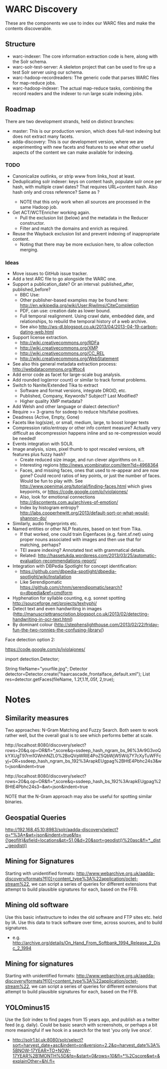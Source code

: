 WARC Discovery
==============

These are the components we use to index our WARC files and make the contents discoverable.

Structure
---------

 * warc-indexer: The core information extraction code is here, along with the Solr schema.
 * warc-solr-test-server: A skeleton project that can be used to fire up a test Solr server using our schema.
 * warc-hadoop-recordreaders: The generic code that parses WARC files for map-reduce jobs.
 * warc-hadoop-indexer: The actual map-reduce tasks, combining the record readers and the indexer to run large scale indexing jobs.

Roadmap
-------

There are two development strands, held on distinct branches:

* master: This is our production version, which does full-text indexing but does not extract many facets.
* adda-discovery: This is our development version, where we are experimenting with new facets and features to see what other useful aspects of the content we can make available for indexing.


### TODO ###

* Canonicalize outlinks, or strip www from links_host at least.
* Deduplicating solr indexer: keys on content hash, populate solr once per hash, with multiple crawl dates? That requires URL+content hash. Also hash only and cross reference? Same as <list url>?
    * NOTE that this only work when all sources are processed in the same Hadoop job.
* Get ACT/WCTEnricher working again.
    * Pull the exclusion list (below) and the metadata in the Reducer constructor.
    * Filter and match the domains and enrich as required. 
* Reuse the Wayback exclusion list and prevent indexing of inappropriate content.
    * Noting that there may be more exclusion here, to allow collection merging.

### Ideas ###
* Move issues to GitHub issue tracker.
* Add a test ARC file to go alongside the WARC one.
* Support a publication_date? Or an interval: published_after, published_before?
    * BBC Use: <meta name="OriginalPublicationDate" content="2006/09/12 16:42:45" />
    * Other publisher-based examples may be found here: http://en.wikipedia.org/wiki/User:Rjwilmsi/CiteCompletion
    * PDF, can use: creation date as lower bound.
    * Full temporal realignment. Using crawl date, embedded date, and relationships, to rebuild the temporal history of a web archive.
    * See also http://ws-dl.blogspot.co.uk/2013/04/2013-04-19-carbon-dating-web.html
* Support license extraction.
    * http://wiki.creativecommons.org/RDFa
    * http://wiki.creativecommons.org/XMP
    * http://wiki.creativecommons.org/CC_REL
    * http://wiki.creativecommons.org/WebStatement
* See also this general metadata extraction process: http://webdatacommons.org/#toc4
* Add error code as facet for large-scale bug analysis.
* Add rounded log(error count) or similar to track format problems.
* Switch to Nanite/Extended Tika to extract
    * Software and format versions, integrate DROID, etc.
    * Published, Company, Keywords? Subject? Last Modified?
    * Higher quality XMP metadata?
* Add Welsh and other language or dialect detection?
* Require >= 3-grams for ssdeep to reduce hits/false positives.
* Deadness (Active, Empty, Gone)
* Facets like log(size), or small, medium, large, to boost longer texts
* Compression ratio/entropy or other info content measure? Actually very difficult as decompression happens inline and so re-compression would be needed!
* Events integration with SOLR.
* Image analysis, sizes, pixel thumb to spot rescaled versions, sift features plus fuzzy hash?
    * Create reduced size image, and run clever algorithms on it...
    * Interesting regions http://news.ycombinator.com/item?id=4968364
    * Faces, and missing faces, ones that used to re-appear and are now gone? Could record ratios of key points, or just the number of faces. Would be fun to play with. See http://www.openimaj.org/tutorial/finding-faces.html which gives keypoints, or https://code.google.com/p/jviolajones/
    * Also, look for emotional connections http://discontents.com.au/archives-of-emotion/
    * Index by histogram entropy? http://labs.cooperhewitt.org/2013/default-sort-or-what-would-shannon-do/
* Similarly, audio fingerprints etc.
* Named entities or other NLP features, based on text from Tika.
    * If that worked, one could train Eigenfaces (e.g. faint.sf.net) using proper nouns associated with images and then use that for matching, perhaps?
    * TEI aware indexing? Annotated text with grammatical details.
    * Related: http://hassetukda.wordpress.com/2013/03/25/automatic-evaluation-recommendations-report/
* Integration with DBPedia Spotlight for concept identification:
    * https://github.com/dbpedia-spotlight/dbpedia-spotlight/wiki/Installation
    * Like Serendipomatic https://github.com/chnm/serendipomatic/search?q=dbpedia&ref=cmdform
* Hyphenation for syllable counting, e.g. sonnet spotting http://sourceforge.net/projects/texhyphj/
* Detect text and even handwriting in images (http://manuscripttranscription.blogspot.co.uk/2013/02/detecting-handwriting-in-ocr-text.html)
* By dominant colour (http://stephenslighthouse.com/2013/02/22/friday-fun-the-two-ronnies-the-confusing-library/)


Face detection option 2:

https://code.google.com/p/jviolajones/

import detection.Detector;

String fileName="yourfile.jpg";
Detector detector=Detector.create("haarcascade_frontalface_default.xml");
List<Rectangle> res=detector.getFaces(fileName, 1.2f,1.1f,.05f, 2,true);


Notes
=====


Similarity measures
-------------------

Two approaches: N-Gram Matching and Fuzzy Search. Both seem to work rather well, but the overall goal is to see which performs better at scale.

http://localhost:8080/discovery/select?rows=20&q.op=OR&fl=*,score&q=ssdeep_hash_ngram_bs_96%3Ar9G3voQkYXUgT97rm1GWnhNZL0%2BoQVpWRIE4PoZ5QbWjW5WiIj7Y7cXyTuWFFcyj+OR+ssdeep_hash_ngram_bs_192%3ArapkEUgpag%2BHtE4Pbhc24s3&wt=json&indent=true

http://localhost:8080/discovery/select?rows=20&q.op=OR&fl=*,score&q=ssdeep_hash_bs_192%3ArapkEUgpag%2BHtE4Pbhc24s3~&wt=json&indent=true

NOTE that the N-Gram approach may also be useful for spotting similar binaries.

Geospatial Queries
------------------
http://192.168.45.10:8983/solr/aadda-discovery/select?q=*%3A*&wt=json&indent=true&fq={!geofilt}&sfield=locations&pt=51,0&d=20&sort=geodist()%20asc&fl=*,_dist_:geodist()


Mining for Signatures
---------------------
Starting with unidentified formats: http://www.webarchive.org.uk/aadda-discovery/formats?f[0]=content_type%3A%22application/octet-stream%22, we can script a series of queries for different extensions that attempt to build plausible signatures for each, based on the FFB.

Mining old software
-------------------
Use this basic infastructure to index the old software and FTP sites etc. held by IA. Use this data to track software over time, across sources, and to build signatures.

* e.g. http://archive.org/details/On_Hand_From_Softbank_1994_Release_2_Disc_2_1994

Mining for signatures
---------------------
Starting with unidentified formats: http://www.webarchive.org.uk/aadda-discovery/formats?f[0]=content_type%3A%22application/octet-stream%22, we can script a series of queries for different extensions that attempt to build plausible signatures for each, based on the FFB.

YOLOminus15
-----------
Use the Solr index to find pages from 15 years ago, and publish as a twitter feed (e.g. daily). Could be basic search with screenshots, or perhaps a bit more meaningful if we hook in a search for the test 'you only live once'.

* http://solr1.bl.uk:8080/solr/select?sort=harvest_date+asc&indent=on&version=2.2&q=harvest_date%3A%5BNOW-17YEAR+TO+NOW-17YEAR%2B1MONTH%5D&fq=&start=0&rows=10&fl=*%2Cscore&wt=&explainOther=&hl.fl=
